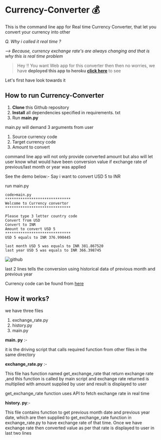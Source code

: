 

# Currency-Converter 💰
This is the command line app for Real time Currency Converter, that let you convert your currency into other 

*Q. Why i called it real time ?*

*--> Because, currency exchange rate's are always changing and that is why this is real time problem*

> Hey !! You want Web app for this converter then
> then no worries, we have **deployed this app to heroku** 
> **[click here](https://currency-cvt.herokuapp.com/)** to see 

Let's first have look towards it

## How to run Currency-Converter

 1. **Clone** this Github repository 
 2. **Install** all dependencies specified in requirements. txt
 3. Run **main.py**

main.py will demand 3 arguments from user
1. Source currency code
2. Target currency code
3. Amount to convert

command line app will not only provide converted amount but also will let user know what would have been conversion value if exchange rate of previous/last month or year was applied  

See the demo below:-
Say i want to convert USD 5 to INR

run main.py

    code>main.py
    ******************************
    Welcome to Currency convertor
    ******************************
    
    Please type 3 letter country code
    Convert from USD
    Convert to INR
    Amount to convert USD 5
    ******************************
    USD 5 equals to INR 376.990445
    
    last month USD 5 was equals to INR 381.867520
    last year USD 5 was equals to INR 366.398745

![github](https://user-images.githubusercontent.com/65117236/161731609-3eb6ab62-222e-466d-9cba-5b38952d33aa.JPG)

last 2 lines tells the conversion using historical data of previous month and previous year

Currency code can be found from [here](https://www.iban.com/currency-codes)

## How it works?

we have three files 

 1. exchange_rate.py
 2. history.py
 3. main.py

 **main. py** :-
 
it is the driving script that calls required function from other files in the same directory 

**exchange_rate.py** :-

This file has function named get_exchange_rate that return exchange rate ,and this function is called by main script and exchange rate returned is multiplied with amount supplied by user and result is displayed to user

get_exchange_rate function uses API to fetch exchange rate in real time

**history. py**:-

This file contains function to get previous month date and previous year date, which are then supplied to get_exchange_rate function in exchange_rate.py to have exchange rate of that time.
Once we have exchange rate then converted value as per that rate is displayed to user in last two lines

